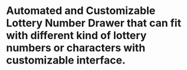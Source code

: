 # Automated and Customizable Lottery Number Drawer that can fit with different kind of lottery numbers or characters with customizable interface.
